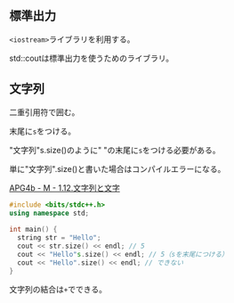 ## 標準出力

`<iostream>`ライブラリを利用する。

std::coutは標準出力を使うためのライブラリ。



## 文字列

二重引用符で囲む。

末尾に`s`をつける。

"文字列"s.size()のように" "の末尾に`s`をつける必要がある。

単に"文字列".size()と書いた場合はコンパイルエラーになる。

[APG4b - M - 1.12.文字列と文字](https://atcoder.jp/contests/apg4b/tasks/APG4b_m?lang=ja)
~~~cpp
#include <bits/stdc++.h>
using namespace std;
 
int main() {
  string str = "Hello";
  cout << str.size() << endl; // 5
  cout << "Hello"s.size() << endl; // 5（sを末尾につける）
  cout << "Hello".size() << endl; // できない
}
~~~


文字列の結合は`+`でできる。
